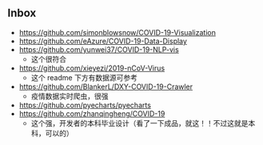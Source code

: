 ## Inbox

- https://github.com/simonblowsnow/COVID-19-Visualization
- https://github.com/eAzure/COVID-19-Data-Display
- https://github.com/yunwei37/COVID-19-NLP-vis
  - 这个很符合
- https://github.com/xieyezi/2019-nCoV-Virus
  - 这个 readme 下方有数据源可参考
- https://github.com/BlankerL/DXY-COVID-19-Crawler
  - 疫情数据实时爬虫，很强
- https://github.com/pyecharts/pyecharts
- https://github.com/zhanqingheng/COVID-19
  - 这个强，开发者的本科毕业设计（看了一下成品，就这！！不过这就是本科，可以的）